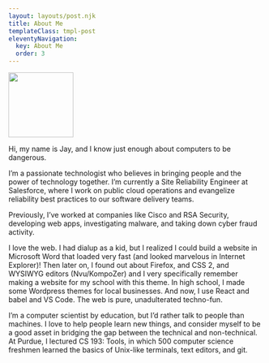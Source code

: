 ```yaml
---
layout: layouts/post.njk
title: About Me
templateClass: tmpl-post
eleventyNavigation:
  key: About Me
  order: 3
---
```


<img src="/img/mepic.jpg" class="mepic" width="128px"/>

Hi, my name is Jay, and I know just enough about computers to be dangerous.

I’m a passionate technologist who believes in bringing people and the power of technology together. I’m currently a Site Reliability Engineer at Salesforce, where I work on public cloud operations and evangelize reliability best practices to our software delivery teams.

Previously, I’ve worked at companies like Cisco and RSA Security, developing web apps, investigating malware, and taking down cyber fraud activity.

I love the web. I had dialup as a kid, but I realized I could build a website in Microsoft Word that loaded very fast (and looked marvelous in Internet Explorer)! Then later on, I found out about Firefox, and CSS 2, and WYSIWYG editors (Nvu/KompoZer) and I very specifically remember making a website for my school with this theme. In high school, I made some Wordpress themes for local businesses. And now, I use React and babel and VS Code. The web is pure, unadulterated techno-fun.

I’m a computer scientist by education, but I’d rather talk to people than machines. I love to help people learn new things, and consider myself to be a good asset in bridging the gap between the technical and non-technical. At Purdue, I lectured CS 193: Tools, in which 500 computer science freshmen learned the basics of Unix-like terminals, text editors, and git.
